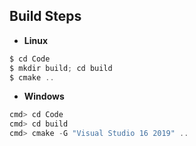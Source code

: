 ## Build Steps
- **Linux**
```c
$ cd Code
$ mkdir build; cd build
$ cmake ..
```
- **Windows**
```c
cmd> cd Code
cmd> cd build
cmd> cmake -G "Visual Studio 16 2019" ..
```
